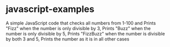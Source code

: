 # javascript-examples
A simple JavaScript code that checks all numbers from 1-100 and
Prints "Fizz" when the number is only divisible by 3, 
Prints "Buzz" when the number is only divisible by 5, 
Prints "FizzBuzz" when the number is divisible by both 3 and 5, 
Prints the number as it is in all other cases
